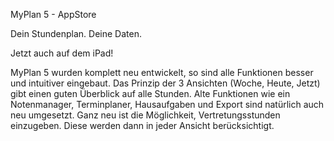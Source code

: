 MyPlan 5 - AppStore



Dein Stundenplan. Deine Daten.


Jetzt auch auf dem iPad!

MyPlan 5 wurden komplett neu entwickelt, so sind alle Funktionen besser und intuitiver eingebaut. Das Prinzip der 3 Ansichten (Woche, Heute, Jetzt) gibt einen guten Überblick auf alle Stunden.
Alte Funktionen wie ein Notenmanager, Terminplaner, Hausaufgaben und Export sind natürlich auch neu umgesetzt.
Ganz neu ist die Möglichkeit, Vertretungsstunden einzugeben. Diese werden dann in jeder Ansicht berücksichtigt.
